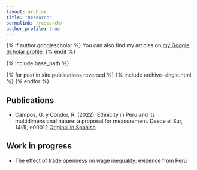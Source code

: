 ```yaml
---
layout: archive
title: "Research"
permalink: /research/
author_profile: true
---
```


{% if author.googlescholar %}
  You can also find my articles on <u><a href="{{author.googlescholar}}">my Google Scholar profile</a>.</u>
{% endif %}

{% include base_path %}

{% for post in site.publications reversed %}
  {% include archive-single.html %}
{% endfor %}

## Publications
* Campos, G. y Condor, R. (2022). Ethnicity in Peru and its multidimensional nature: a proposal for measurement. Desde el Sur, 14(1), e00012 [Original in Spanish](https://revistas.cientifica.edu.pe/index.php/desdeelsur/article/view/1030/961)

## Work in progress
* The effect of trade openness on wage inequality: evidence from Peru